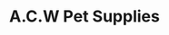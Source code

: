 ---
title: "A.C.W Pet Supplies"
address: "Unit 1B Avondale Business Park, Ballyclare, Co. Antrim, BT39 9AU"
tel: "028 9334 0376"
county: "Antrim"
category: "Zoos And Aquariums"
type: "Content"
lat: "054.7454180000"
lng: "-006.0093300000"
---